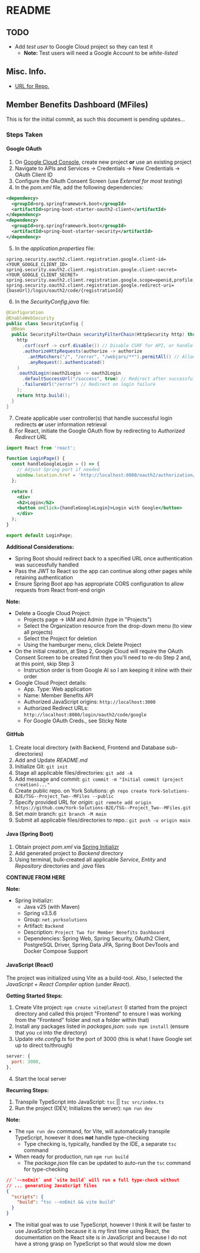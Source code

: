 # README

## TODO
- Add *test user* to Google Cloud project so they can test it
  - **Note:** Test users will need a Google Account to be *white-listed*

## Misc. Info.
- [URL for Repo.](https://github.com/York-Solutions-B2E/TSG--Project_Two--MFiles)

## Member Benefits Dashboard (MFiles)

This is for the initial commit, as such this document is pending updates... 

### Steps Taken

#### Google OAuth
1. On [Google Cloud Console](https://console.cloud.google.com/), create new project **or** use an existing project
2. Navigate to APIs and Services -> Credentials -> New Credentials -> OAuth Client ID
3. Configure the OAuth Consent Screen (use *External for most testing*)
4. In the *pom.xml* file, add the following dependencies:

```xml
<dependency>
  <groupId>org.springframework.boot</groupId>
  <artifactId>spring-boot-starter-oauth2-client</artifactId>
</dependency>
<dependency>
  <groupId>org.springframework.boot</groupId>
  <artifactId>spring-boot-starter-security</artifactId>
</dependency>
```

5. In the *application.properties* file:

```properties
spring.security.oauth2.client.registration.google.client-id=<YOUR_GOOGLE_CLIENT_ID>
spring.security.oauth2.client.registration.google.client-secret=<YOUR_GOOGLE_CLIENT_SECRET>
spring.security.oauth2.client.registration.google.scope=openid,profile,email
spring.security.oauth2.client.registration.google.redirect-uri={baseUrl}/login/oauth2/code/{registrationId}
```

6. In the *SecurityConfig.java* file:

```java
@Configuration
@EnableWebSecurity
public class SecurityConfig {
  @Bean
  public SecurityFilterChain securityFilterChain(HttpSecurity http) throws Exception {
    http
      .csrf(csrf -> csrf.disable()) // Disable CSRF for API, or handle it
      .authorizeHttpRequests(authorize -> authorize
        .antMatchers("/", "/error", "/webjars/**").permitAll() // Allow public access to certain paths
        .anyRequest().authenticated()
    )
    .oauth2Login(oauth2Login -> oauth2Login
      .defaultSuccessUrl("/success", true) // Redirect after successful login
      .failureUrl("/error") // Redirect on login failure
    );
    return http.build();
  }
}
```

7. Create applicable user controller(s) that handle successful login redirects **or** user information retrieval
8. For React, initiate the Google OAuth flow by redirecting to *Authorized Redirect URL*

```jsx
import React from 'react';

function LoginPage() {
  const handleGoogleLogin = () => {
    // Adjust Spring port if needed
    window.location.href = 'http://localhost:8080/oauth2/authorization/google';
  };

  return (
    <div>
    <h2>Login</h2>
    <button onClick={handleGoogleLogin}>Login with Google</button>
    </div>
  );
}

export default LoginPage;
```

**Additional Considerations:**
- Spring Boot should redirect back to a specified URL once authentication was successfully handled
- Pass the JWT to React so the app can continue along other pages while retaining authentication
- Ensure Spring Boot app has appropriate CORS configuration to allow requests from React front-end origin


**Note:**
- Delete a Google Cloud Project:
  - Projects page -> IAM and Admin (type in "Projects")
  - Select the Organization resource from the drop-down menu (to view all projects)
  - Select the Project for deletion
  - Using the hamburger menu, click Delete Project
- On the initial creation, at Step 2, Google Cloud will require the OAuth Consent Screen to be created first then you'll need to re-do Step 2 and, at this point, skip Step 3
  - Instruction order is from Google AI so I am keeping it inline with their order
- Google Cloud Project details:
  - App. Type: Web application
  - Name: Member Benefits API
  - Authorized JavaScript origins: `http://localhost:3000`
  - Authorized Redirect URLs: `http://localhost:8080/login/oauth2/code/google`
  - For Google OAuth Creds., see Sticky Note

#### GitHub
1. Create local directory (with Backend, Frontend and Database sub-directories)
2. Add and Update *README.md*
3. Initialize Git: `git init`
4. Stage all applicable files/directories: `git add -A`
5. Add message and commit: `git commit -m "Initial commit (project creation)..."`
6. Create public repo. on York Solutions: `gh repo create York-Solutions-B2E/TSG--Project_Two--MFiles --public`
7. Specify provided URL for *origin*: `git remote add origin https://github.com/York-Solutions-B2E/TSG--Project_Two--MFiles.git`
8. Set *main* branch: `git branch -M main`
9. Submit all applicable files/directories to repo.: `git push -u origin main`

#### Java (Spring Boot)
1. Obtain project *pom.xml* via [Spring Initializr](https://start.spring.io/)
2. Add generated project to *Backend* directory
3. Using terminal, bulk-created all applicable *Service*, *Entity* and *Repository* directories and *.java* files

**CONTINUE FROM HERE**

**Note:**
- Spring Initializr:
  - Java v25 (with Maven)
  - Spring v3.5.6
  - Group: `net.yorksolutions`
  - Artifact: `Backend`
  - Description: `Project Two for Member Benefits Dashboard`
  - Dependencies: Spring Web, Spring Security, OAuth2 Client, PostgreSQL Driver, Spring Data JPA, Spring Boot DevTools and Docker Compose Support

#### JavaScript (React)
The project was initialized using Vite as a build-tool. Also, I selected the *JavaScript + React Compiler* option (under *React*).

**Getting Started Steps:**
1. Create Vite project: `npm create vite@latest` (I started from the project directory and called this project "Frontend" to ensure I was working from the "Frontend" folder and not a folder within that)
2. Install any packages listed in *packages.json*: `sudo npm install` (ensure that you `cd` into the directory)
3. Update *vite.config.ts* for the port of 3000 (this is what I have Google set up to direct to/through)

```javascript
server: {
  port: 3000,
},
```

4. Start the local server

**Recurring Steps:**
1. Transpile TypeScript into JavaScript: `tsc` || `tsc src/index.ts`
2. Run the project (DEV; Initializes the server): `npm run dev`

**Note:**
- The `npm run dev` command, for Vite, will automatically transpile TypeScript, however it does **not** handle type-checking
  - Type checking is, typically, handled by the IDE, a separate `tsc` command
- When ready for production, run `npm run build`
  - The *package.json* file can be updated to auto-run the `tsc` command for type-checking

```json
// `--noEmit` and `vite build` will run a full type-check without
// ... generating JavaScript files
{
  "scripts": {
    "build": "tsc --noEmit && vite build"
  }
}
```

- The initial goal was to use TypeScript, however I think it will be faster to use JavaScript both because it is my first time using React, the documentation on the React site is in JavaScript and because I do not have a strong grasp on TypeScript so that would slow me down